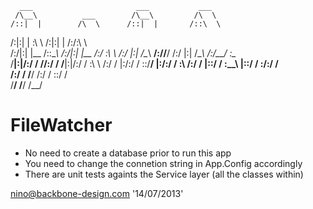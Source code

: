       ___                       ___           ___     
     /\__\          ___        /\__\         /\  \    
    /::|  |        /\  \      /::|  |       /::\  \   
   /:|:|  |        \:\  \    /:|:|  |      /:/\:\  \  
  /:/|:|  |__      /::\__\  /:/|:|  |__   /:/  \:\  \ 
 /:/ |:| /\__\  __/:/\/__/ /:/ |:| /\__\ /:/__/ \:\__\
 \/__|:|/:/  / /\/:/  /    \/__|:|/:/  / \:\  \ /:/  /
     |:/:/  /  \::/__/         |:/:/  /   \:\  /:/  / 
     |::/  /    \:\__\         |::/  /     \:\/:/  /  
     /:/  /      \/__/         /:/  /       \::/  /   
     \/__/                     \/__/         \/__/    

FileWatcher
===========
- No need to create a database prior to run this app
- You need to change the connetion string in App.Config accordingly 
- There are unit tests againts the Service layer (all the classes within)

nino@backbone-design.com  '14/07/2013'